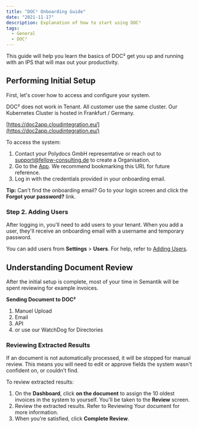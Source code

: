 ```yaml
---
title: "DOC² Onboarding Guide"
date: "2021-11-17"
description: Explanation of how to start using DOC²
tags:
  - General
  - DOC²
---
```


This guide will help you learn the basics of DOC² get you up and running with an IPS that will max out your productivity.

## **Performing Initial Setup**

First, let's cover how to access and configure your system.

DOC² does not work in Tenant. All customer use the same cluster. Our Kubernetes Cluster is hosted in Frankfurt / Germany.

[https://doc2app.cloudintegration.eu/](https://doc2app.cloudintegration.eu/)

To access the system:

1. Contact your Polydocs GmbH representative or reach out to [support@fellow-consulting.de](mailto:support@fellow-consulting.de) to create a Organisation.
2. Go to the [App](https://doc2app.cloudintegration.eu/). We recommend bookmarking this URL for future reference.
3. Log in with the credentials provided in your onboarding email.

**Tip:** Can't find the onboarding email? Go to your login screen and click the **Forgot your password?** link.

### Step 2. Adding Users

After logging in, you'll need to add users to your tenant. When you add a user, they'll receive an onboarding email with a username and temporary password.

You can add users from **Settings** \> **Users**. For help, refer to [Adding Users](/doc2/doc2app/settings-users/).

## **Understanding Document Review**

After the initial setup is complete, most of your time in Semantik will be spent reviewing for example invoices.

**Sending Document to DOC²**

1. Manuel Upload
2. Email
3. API
4. or use our WatchDog for Directories

### Reviewing Extracted Results

If an document is not automatically processed, it will be stopped for manual review. This means you will need to edit or approve fields the system wasn't confident on, or couldn't find.

To review extracted results:

1. On the **Dashboard**, click **on the document** to assign the 10 oldest invoices in the system to yourself. You'll be taken to the **Review** screen.
2. Review the extracted results. Refer to Reviewing Your document for more information.
3. When you're satisfied, click **Complete Review**.
